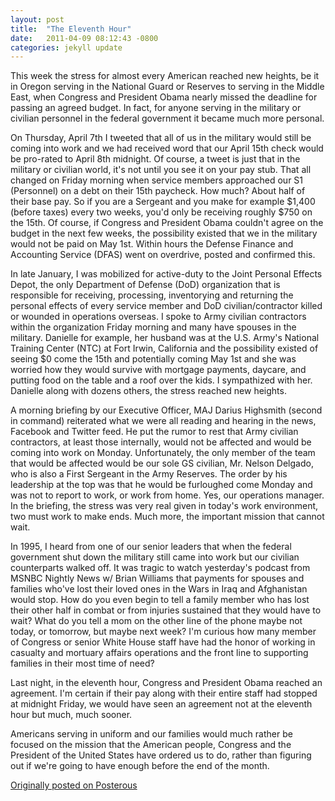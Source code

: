 ```yaml
---
layout: post
title:  "The Eleventh Hour"
date:   2011-04-09 08:12:43 -0800
categories: jekyll update
---
```


This week the stress for almost every American reached new heights, be it in Oregon serving in the National Guard or Reserves to serving in the Middle East, when Congress and President Obama nearly missed the deadline for passing an agreed budget. In fact, for anyone serving in the military or civilian personnel in the federal government it became much more personal.

On Thursday, April 7th I tweeted that all of us in the military would still be coming into work and we had received word that our April 15th check would be pro-rated to April 8th midnight. Of course, a tweet is just that in the military or civilian world, it's not until you see it on your pay stub. That all changed on Friday morning when service members approached our S1 (Personnel) on a debt on their 15th paycheck. How much? About half of their base pay. So if you are a Sergeant and you make for example $1,400 (before taxes) every two weeks, you'd only be receiving roughly $750 on the 15th. Of course, if Congress and President Obama couldn't agree on the budget in the next few weeks, the possibility existed that we in the military would not be paid on May 1st. Within hours the Defense Finance and Accounting Service (DFAS) went on overdrive, posted and confirmed this.

In late January, I was mobilized for active-duty to the Joint Personal Effects Depot, the only Department of Defense (DoD) organization that is responsible for receiving, processing, inventorying and returning the personal effects of every service member and DoD civilian/contractor killed or wounded in operations overseas. I spoke to Army civilian contractors within the organization Friday morning and many have spouses in the military. Danielle for example, her husband was at the U.S. Army's National Training Center (NTC) at Fort Irwin, California and the possibility existed of seeing $0 come the 15th and potentially coming May 1st and she was worried how they would survive with mortgage payments, daycare, and putting food on the table and a roof over the kids. I sympathized with her. Danielle along with dozens others, the stress reached new heights.

A morning briefing by our Executive Officer, MAJ Darius Highsmith (second in command) reiterated what we were all reading and hearing in the news, Facebook and Twitter feed. He put the rumor to rest that Army civilian contractors, at least those internally, would not be affected and would be coming into work on Monday. Unfortunately, the only member of the team that would be affected would be our sole GS civilian, Mr. Nelson Delgado, who is also a First Sergeant in the Army Reserves. The order by his leadership at the top was that he would be furloughed come Monday and was not to report to work, or work from home. Yes, our operations manager. In the briefing, the stress was very real given in today's work environment, two must work to make ends. Much more, the important mission that cannot wait.

In 1995, I heard from one of our senior leaders that when the federal government shut down the military still came into work but our civilian counterparts walked off. It was tragic to watch yesterday's podcast from MSNBC Nightly News w/ Brian Williams that payments for spouses and families who've lost their loved ones in the Wars in Iraq and Afghanistan would stop. How do you even begin to tell a family member who has lost their other half in combat or from injuries sustained that they would have to wait? What do you tell a mom on the other line of the phone maybe not today, or tomorrow, but maybe next week? I'm curious how many member of Congress or senior White House staff have had the honor of working in casualty and mortuary affairs operations and the front line to supporting families in their most time of need?

Last night, in the eleventh hour, Congress and President Obama reached an agreement. I'm certain if their pay along with their entire staff had stopped at midnight Friday, we would have seen an agreement not at the eleventh hour but much, much sooner.

Americans serving in uniform and our families would much rather be focused on the mission that the American people, Congress and the President of the United States have ordered us to do, rather than figuring out if we're going to have enough before the end of the month.

[Originally posted on Posterous](http://molina.posterous.com/)

